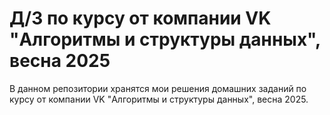 # Д/З по курсу от компании VK "Алгоритмы и структуры данных", весна 2025
В данном репозитории хранятся мои решения домашних заданий по курсу от компании VK "Алгоритмы и структуры данных", весна 2025.
